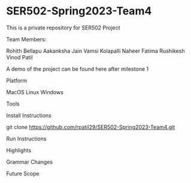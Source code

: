 # SER502-Spring2023-Team4
This is a private repository for SER502 Project

Team Members:

Rohith Bellapu 
Aakanksha Jain
Vamsi Kolapalli
Naheer Fatima
Rushikesh Vinod Patil

A demo of the project can be found here after milestone 1

Platform

MacOS
Linux
Windows

Tools

Install Instructions

git clone https://github.com/rpatil29/SER502-Spring2023-Team4.git

Run Instructions


Highlights



Grammar Changes

Future Scope

